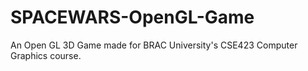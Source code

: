 # SPACEWARS-OpenGL-Game
An Open GL 3D Game made for BRAC University's CSE423 Computer Graphics course. 
